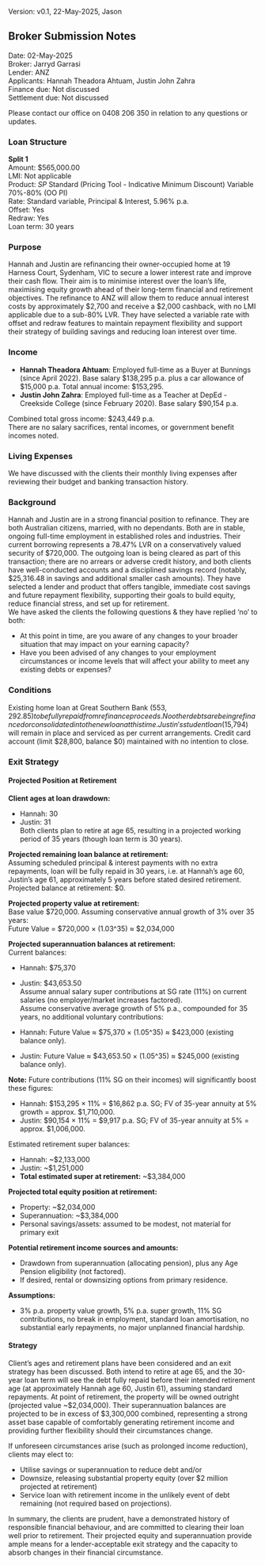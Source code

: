 Version: v0.1, 22-May-2025, Jason

## Broker Submission Notes

Date: 02-May-2025  
Broker: Jarryd Garrasi  
Lender: ANZ  
Applicants: Hannah Theadora Ahtuam, Justin John Zahra  
Finance due: Not discussed  
Settlement due: Not discussed

Please contact our office on 0408 206 350 in relation to any questions or updates. 

### Loan Structure

**Split 1**  
Amount: $565,000.00  
LMI: Not applicable  
Product: *SP* Standard (Pricing Tool - Indicative Minimum Discount) Variable 70%-80% (OO PI)  
Rate: Standard variable, Principal & Interest, 5.96% p.a.  
Offset: Yes  
Redraw: Yes  
Loan term: 30 years

### Purpose

Hannah and Justin are refinancing their owner-occupied home at 19 Harness Court, Sydenham, VIC to secure a lower interest rate and improve their cash flow. Their aim is to minimise interest over the loan’s life, maximising equity growth ahead of their long-term financial and retirement objectives. The refinance to ANZ will allow them to reduce annual interest costs by approximately $2,700 and receive a $2,000 cashback, with no LMI applicable due to a sub-80% LVR. They have selected a variable rate with offset and redraw features to maintain repayment flexibility and support their strategy of building savings and reducing loan interest over time.

### Income

- **Hannah Theadora Ahtuam**: Employed full-time as a Buyer at Bunnings (since April 2022). Base salary $138,295 p.a. plus a car allowance of $15,000 p.a. Total annual income: $153,295.
- **Justin John Zahra**: Employed full-time as a Teacher at DepEd - Creekside College (since February 2020). Base salary $90,154 p.a.

Combined total gross income: $243,449 p.a.  
There are no salary sacrifices, rental incomes, or government benefit incomes noted.

### Living Expenses

We have discussed with the clients their monthly living expenses after reviewing their budget and banking transaction history.

### Background

Hannah and Justin are in a strong financial position to refinance. They are both Australian citizens, married, with no dependants. Both are in stable, ongoing full-time employment in established roles and industries. Their current borrowing represents a 78.47% LVR on a conservatively valued security of $720,000. The outgoing loan is being cleared as part of this transaction; there are no arrears or adverse credit history, and both clients have well-conducted accounts and a disciplined savings record (notably, $25,316.48 in savings and additional smaller cash amounts). They have selected a lender and product that offers tangible, immediate cost savings and future repayment flexibility, supporting their goals to build equity, reduce financial stress, and set up for retirement.  
We have asked the clients the following questions & they have replied ‘no’ to both:

* At this point in time, are you aware of any changes to your broader situation that may impact on your earning capacity?  
* Have you been advised of any changes to your employment circumstances or income levels that will affect your ability to meet any existing debts or expenses?

### Conditions

Existing home loan at Great Southern Bank ($553,292.85) to be fully repaid from refinance proceeds. No other debts are being refinanced or consolidated into the new loan at this time. Justin's student loan ($15,794) will remain in place and serviced as per current arrangements. Credit card account (limit $28,800, balance $0) maintained with no intention to close.

### Exit Strategy

#### Projected Position at Retirement

**Client ages at loan drawdown:**  
- Hannah: 30  
- Justin: 31  
Both clients plan to retire at age 65, resulting in a projected working period of 35 years (though loan term is 30 years).

**Projected remaining loan balance at retirement:**  
Assuming scheduled principal & interest payments with no extra repayments, loan will be fully repaid in 30 years, i.e. at Hannah’s age 60, Justin’s age 61, approximately 5 years before stated desired retirement. Projected balance at retirement: $0.

**Projected property value at retirement:**  
Base value $720,000. Assuming conservative annual growth of 3% over 35 years:  
Future Value = $720,000 × (1.03^35) ≈ $2,034,000

**Projected superannuation balances at retirement:**  
Current balances:  
- Hannah: $75,370  
- Justin: $43,653.50  
Assume annual salary super contributions at SG rate (11%) on current salaries (no employer/market increases factored).  
Assume conservative average growth of 5% p.a., compounded for 35 years, no additional voluntary contributions:

- Hannah: Future Value ≈ $75,370 × (1.05^35) ≈ $423,000 (existing balance only).  
- Justin: Future Value ≈ $43,653.50 × (1.05^35) ≈ $245,000 (existing balance only).

**Note:** Future contributions (11% SG on their incomes) will significantly boost these figures:
- Hannah: $153,295 × 11% = $16,862 p.a. SG; FV of 35-year annuity at 5% growth = approx. $1,710,000.
- Justin: $90,154 × 11% = $9,917 p.a. SG; FV of 35-year annuity at 5% = approx. $1,006,000.

Estimated retirement super balances:  
- Hannah: ~$2,133,000  
- Justin: ~$1,251,000  
- **Total estimated super at retirement:** ~$3,384,000

**Projected total equity position at retirement:**  
- Property: ~$2,034,000  
- Superannuation: ~$3,384,000  
- Personal savings/assets: assumed to be modest, not material for primary exit

**Potential retirement income sources and amounts:**  
- Drawdown from superannuation (allocating pension), plus any Age Pension eligibility (not factored).
- If desired, rental or downsizing options from primary residence.

**Assumptions:**
- 3% p.a. property value growth, 5% p.a. super growth, 11% SG contributions, no break in employment, standard loan amortisation, no substantial early repayments, no major unplanned financial hardship.

#### Strategy

Client’s ages and retirement plans have been considered and an exit strategy has been discussed. Both intend to retire at age 65, and the 30-year loan term will see the debt fully repaid before their intended retirement age (at approximately Hannah age 60, Justin 61), assuming standard repayments. At point of retirement, the property will be owned outright (projected value ~$2,034,000). Their superannuation balances are projected to be in excess of $3,300,000 combined, representing a strong asset base capable of comfortably generating retirement income and providing further flexibility should their circumstances change.

If unforeseen circumstances arise (such as prolonged income reduction), clients may elect to:  
- Utilise savings or superannuation to reduce debt and/or  
- Downsize, releasing substantial property equity (over $2 million projected at retirement)  
- Service loan with retirement income in the unlikely event of debt remaining (not required based on projections).

In summary, the clients are prudent, have a demonstrated history of responsible financial behaviour, and are committed to clearing their loan well prior to retirement. Their projected equity and superannuation provide ample means for a lender-acceptable exit strategy and the capacity to absorb changes in their financial circumstance.